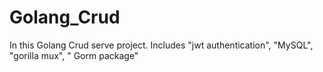 # Golang_Crud
In this Golang Crud serve project. Includes "jwt authentication", "MySQL", "gorilla mux", " Gorm package"
